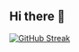 ## Hi there 👋

[![GitHub Streak](https://streak-stats.demolab.com?user=troylusty&theme=highcontrast&hide_border=true)](https://git.io/streak-stats)
